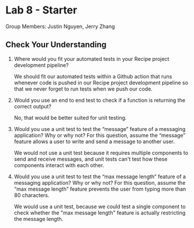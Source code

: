 # Lab 8 - Starter

Group Members: Justin Nguyen, Jerry Zhang

## Check Your Understanding

1) Where would you fit your automated tests in your Recipe project development pipeline?
   
   We should fit our automated tests within a Github action that runs whenever code is pushed in our Recipe project development pipeline so that we never forget to run tests when we push our code.

2) Would you use an end to end test to check if a function is returning the correct output?
   
   No, that would be better suited for unit testing.

3) Would you use a unit test to test the “message” feature of a messaging application? Why or why not? For this question, assume the “message” feature allows a user to write and send a message to another user.
   
   We would not use a unit test because it requires multiple components to send and receive messages, and unit tests can't test how these components interact with each other.

4) Would you use a unit test to test the “max message length” feature of a messaging application? Why or why not? For this question, assume the “max message length” feature prevents the user from typing more than 80 characters.
   
   We would use a unit test, because we could test a single component to check whether the "max message length" feature is actually restricting the message length.